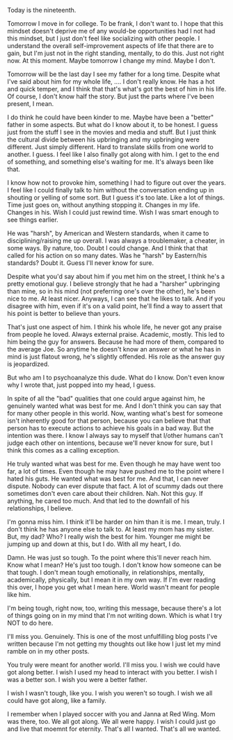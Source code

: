 Today is the nineteenth.

Tomorrow I move in for college. To be frank, I don't want to. I hope that this mindset doesn't deprive me of any would-be opportunities had I not had this mindset, but I just
don't feel like socializing with other people. I understand the overall self-improvement aspects of life that there are to gain, but I'm just not in the right standing,
mentally, to do this. Just not right now. At this moment. Maybe tomorrow I change my mind. Maybe I don't.

Tomorrow will be the last day I see my father for a long time. Despite what I've said about him for my whole life, .... I don't really know. He has a hot and quick temper,
and I think that that's what's got the best of him in his life. Of course, I don't know half the story. But just the parts where I've been present, I mean.

I do think he could have been kinder to me. Maybe have been a "better" father in some aspects. But what do I know about it, to be honest. I guess just from the stuff I see in 
the movies and media and stuff. But I just think the cultural divide between his upbringing and my upbringing were different. Just simply different. Hard to translate
skills from one world to another. I guess. I feel like I also finally got along with him. I get to the end of something, and something else's waiting for me. It's always been like that.

I know how not to provoke him, something I had to figure out over the years. I feel like I could finally talk to him without the conversation ending up in shouting or yelling of some sort.
But I guess it's too late. Like a lot of things. Time just goes on, without anything stopping it. Changes in my life. Changes in his. Wish I could just rewind time. Wish I was smart enough to 
see things earlier.

He was "harsh", by American and Western standards, when it came to disciplining/raising me up overall. I was always a troublemaker, a cheater, in some ways. By nature, too. Doubt I could change.
And I think that that called for his action on so many dates. Was he "harsh" by Eastern/his standards? Doubt it. Guess I'll never know for sure.

Despite what you'd say about him if you met him on the street, I think he's a pretty emotional guy. I believe strongly that he had a "harsher" upbringing than mine, so in his mind (not 
preferring one's over the other), he's been nice to me. At least nicer. Anyways, I can see that he likes to talk. And if you disagree with him, even if it's on a valid point,
he'll find a way to assert that his point is better to believe than yours.

That's just one aspect of him. I think his whole life, he never got any praise from people he loved. Always external praise. Academic, mostly. This led to him being the guy
for answers. Because he had more of them, compared to the average Joe. So anytime he doesn't know an answer or what he has in mind is just flatout wrong, he's slightly offended.
His role as the answer guy is jeopardized.

But who am I to psychoanalyze this dude. What do I know. Don't even know why I wrote that, just popped into my head, I guess.

In spite of all the "bad" qualities that one could argue against him, he genuinely wanted what was best for me. And I don't think you can say that for many other people in this world.
Now, wanting what's best for someone isn't inherently good for that person, because you can believe that that person has to execute actions to achieve his goals in a bad way. But the intention was there.
I know I always say to myself that I/other humans can't judge each other on intentions, because we'll never know for sure, but I think this comes as a calling exception.

He truly wanted what was best for me. Even though he may have went too far, a lot of times. Even though he may have pushed me to the point where I hated his guts. He wanted what
was best for me. And that, I can never dispute. Nobody can ever dispute that fact. A lot of scummy dads out there sometimes don't even care about their children. Nah. Not this guy.
If anything, he cared too much. And that led to the downfall of his relationships, I believe.

I'm gonna miss him. I think it'll be harder on him than it is me. I mean, truly. I don't think he has anyone else to talk to. At least my mom has my sister. But, my dad?
Who? I really wish the best for him. Younger me might be jumping up and down at this, but I do. With all my heart, I do.

Damn. He was just so tough. To the point where this'll never reach him. Know what I mean? He's just too tough. I don't know how someone can be that tough. I don't mean tough emotionally,
in relationships, mentally, academically, physically, but I mean it in my own way. If I'm ever reading this over, I hope you get what I mean here. World wasn't meant for people like him.

I'm being tough, right now, too, writing this message, because there's a lot of things going on in my mind that I'm not writing down. Which is what I try NOT to do here.

I'll miss you. Genuinely. This is one of the most unfulfilling blog posts I've written because I'm not getting my thoughts out like how I just let my mind ramble on in my other posts.

You truly were meant for another world. I'll miss you. I wish we could have got along better. I wish I used my head to interact with you better. I wish I was a better son. I wish you were a better father. 

I wish I wasn't tough, like you. I wish you weren't so tough. I wish we all could have got along, like a family.

I remember when I played soccer with you and Janna at Red Wing. Mom was there, too. We all got along. We all were happy. I wish I could just go and live that moemnt for eternity. That's all I wanted. That's all we wanted.
